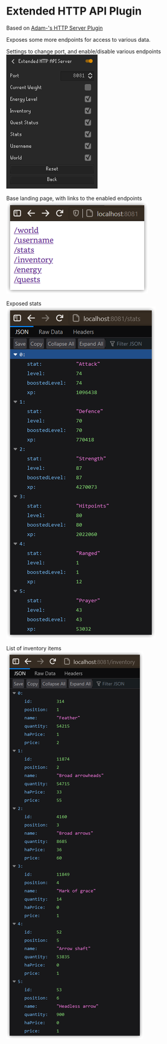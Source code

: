 # Extended HTTP API Plugin

Based on [Adam-'s HTTP Server Plugin](https://github.com/Adam-/runelite-plugins/tree/http-plugin)

Exposes some more endpoints for access to various data.

Settings to change port, and enable/disable various endpoints<br>
![Example of settings](img/settings.png)

Base landing page, with links to the enabled endpoints<br>
![Initial landing page of plugin](img/root.png)

Exposed stats<br>
![Example of settings](img/stats.png)

List of inventory items<br>
![Example of settings](img/inventory.png)

